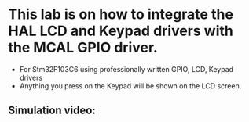 # This lab is on how to integrate the HAL LCD and Keypad drivers with the MCAL GPIO driver. 
- For Stm32F103C6 using professionally written GPIO, LCD, Keypad drivers
- Anything you press on the Keypad will be shown on the LCD screen.

## Simulation video:
